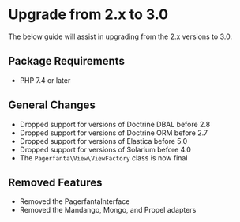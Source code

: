 # Upgrade from 2.x to 3.0

The below guide will assist in upgrading from the 2.x versions to 3.0.

## Package Requirements

- PHP 7.4 or later

## General Changes

- Dropped support for versions of Doctrine DBAL before 2.8
- Dropped support for versions of Doctrine ORM before 2.7
- Dropped support for versions of Elastica before 5.0
- Dropped support for versions of Solarium before 4.0
- The `Pagerfanta\View\ViewFactory` class is now final

## Removed Features

- Removed the PagerfantaInterface
- Removed the Mandango, Mongo, and Propel adapters
